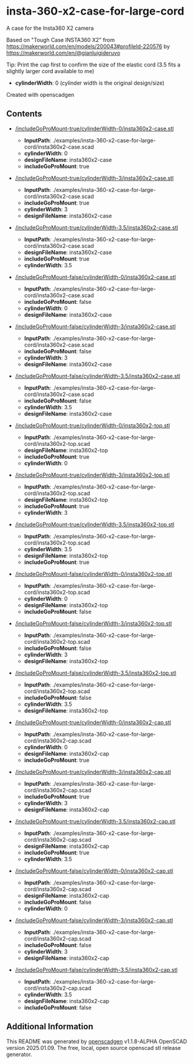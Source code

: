 # insta-360-x2-case-for-large-cord


A case for the Insta360 X2 camera


Based on "Tough Case INSTA360 X2" from https://makerworld.com/en/models/200043#profileId-220576 by https://makerworld.com/en/@gianluigideruvo

Tip: Print the cap first to confirm the size of the elastic cord (3.5 fits a slightly larger cord available to me)


- **cylinderWidth**: 0 (cylinder width is the original design/size)

Created with openscadgen


## Contents 
- [/includeGoProMount-true/cylinderWidth-0/insta360x2-case.stl](./includegopromount-true/cylinderwidth-0/insta360x2-case.stl)
	- **InputPath**: ./examples/insta-360-x2-case-for-large-cord/insta360x2-case.scad
	- **cylinderWidth**: 0
	- **designFileName**: insta360x2-case
	- **includeGoProMount**: true


- [/includeGoProMount-true/cylinderWidth-3/insta360x2-case.stl](./includegopromount-true/cylinderwidth-3/insta360x2-case.stl)
	- **InputPath**: ./examples/insta-360-x2-case-for-large-cord/insta360x2-case.scad
	- **includeGoProMount**: true
	- **cylinderWidth**: 3
	- **designFileName**: insta360x2-case


- [/includeGoProMount-true/cylinderWidth-3.5/insta360x2-case.stl](./includegopromount-true/cylinderwidth-3.5/insta360x2-case.stl)
	- **InputPath**: ./examples/insta-360-x2-case-for-large-cord/insta360x2-case.scad
	- **designFileName**: insta360x2-case
	- **includeGoProMount**: true
	- **cylinderWidth**: 3.5


- [/includeGoProMount-false/cylinderWidth-0/insta360x2-case.stl](./includegopromount-false/cylinderwidth-0/insta360x2-case.stl)
	- **InputPath**: ./examples/insta-360-x2-case-for-large-cord/insta360x2-case.scad
	- **includeGoProMount**: false
	- **cylinderWidth**: 0
	- **designFileName**: insta360x2-case


- [/includeGoProMount-false/cylinderWidth-3/insta360x2-case.stl](./includegopromount-false/cylinderwidth-3/insta360x2-case.stl)
	- **InputPath**: ./examples/insta-360-x2-case-for-large-cord/insta360x2-case.scad
	- **includeGoProMount**: false
	- **cylinderWidth**: 3
	- **designFileName**: insta360x2-case


- [/includeGoProMount-false/cylinderWidth-3.5/insta360x2-case.stl](./includegopromount-false/cylinderwidth-3.5/insta360x2-case.stl)
	- **InputPath**: ./examples/insta-360-x2-case-for-large-cord/insta360x2-case.scad
	- **includeGoProMount**: false
	- **cylinderWidth**: 3.5
	- **designFileName**: insta360x2-case


- [/includeGoProMount-true/cylinderWidth-0/insta360x2-top.stl](./includegopromount-true/cylinderwidth-0/insta360x2-top.stl)
	- **InputPath**: ./examples/insta-360-x2-case-for-large-cord/insta360x2-top.scad
	- **designFileName**: insta360x2-top
	- **includeGoProMount**: true
	- **cylinderWidth**: 0


- [/includeGoProMount-true/cylinderWidth-3/insta360x2-top.stl](./includegopromount-true/cylinderwidth-3/insta360x2-top.stl)
	- **InputPath**: ./examples/insta-360-x2-case-for-large-cord/insta360x2-top.scad
	- **designFileName**: insta360x2-top
	- **includeGoProMount**: true
	- **cylinderWidth**: 3


- [/includeGoProMount-true/cylinderWidth-3.5/insta360x2-top.stl](./includegopromount-true/cylinderwidth-3.5/insta360x2-top.stl)
	- **InputPath**: ./examples/insta-360-x2-case-for-large-cord/insta360x2-top.scad
	- **cylinderWidth**: 3.5
	- **designFileName**: insta360x2-top
	- **includeGoProMount**: true


- [/includeGoProMount-false/cylinderWidth-0/insta360x2-top.stl](./includegopromount-false/cylinderwidth-0/insta360x2-top.stl)
	- **InputPath**: ./examples/insta-360-x2-case-for-large-cord/insta360x2-top.scad
	- **cylinderWidth**: 0
	- **designFileName**: insta360x2-top
	- **includeGoProMount**: false


- [/includeGoProMount-false/cylinderWidth-3/insta360x2-top.stl](./includegopromount-false/cylinderwidth-3/insta360x2-top.stl)
	- **InputPath**: ./examples/insta-360-x2-case-for-large-cord/insta360x2-top.scad
	- **includeGoProMount**: false
	- **cylinderWidth**: 3
	- **designFileName**: insta360x2-top


- [/includeGoProMount-false/cylinderWidth-3.5/insta360x2-top.stl](./includegopromount-false/cylinderwidth-3.5/insta360x2-top.stl)
	- **InputPath**: ./examples/insta-360-x2-case-for-large-cord/insta360x2-top.scad
	- **includeGoProMount**: false
	- **cylinderWidth**: 3.5
	- **designFileName**: insta360x2-top


- [/includeGoProMount-true/cylinderWidth-0/insta360x2-cap.stl](./includegopromount-true/cylinderwidth-0/insta360x2-cap.stl)
	- **InputPath**: ./examples/insta-360-x2-case-for-large-cord/insta360x2-cap.scad
	- **cylinderWidth**: 0
	- **designFileName**: insta360x2-cap
	- **includeGoProMount**: true


- [/includeGoProMount-true/cylinderWidth-3/insta360x2-cap.stl](./includegopromount-true/cylinderwidth-3/insta360x2-cap.stl)
	- **InputPath**: ./examples/insta-360-x2-case-for-large-cord/insta360x2-cap.scad
	- **includeGoProMount**: true
	- **cylinderWidth**: 3
	- **designFileName**: insta360x2-cap


- [/includeGoProMount-true/cylinderWidth-3.5/insta360x2-cap.stl](./includegopromount-true/cylinderwidth-3.5/insta360x2-cap.stl)
	- **InputPath**: ./examples/insta-360-x2-case-for-large-cord/insta360x2-cap.scad
	- **designFileName**: insta360x2-cap
	- **includeGoProMount**: true
	- **cylinderWidth**: 3.5


- [/includeGoProMount-false/cylinderWidth-0/insta360x2-cap.stl](./includegopromount-false/cylinderwidth-0/insta360x2-cap.stl)
	- **InputPath**: ./examples/insta-360-x2-case-for-large-cord/insta360x2-cap.scad
	- **designFileName**: insta360x2-cap
	- **includeGoProMount**: false
	- **cylinderWidth**: 0


- [/includeGoProMount-false/cylinderWidth-3/insta360x2-cap.stl](./includegopromount-false/cylinderwidth-3/insta360x2-cap.stl)
	- **InputPath**: ./examples/insta-360-x2-case-for-large-cord/insta360x2-cap.scad
	- **includeGoProMount**: false
	- **cylinderWidth**: 3
	- **designFileName**: insta360x2-cap


- [/includeGoProMount-false/cylinderWidth-3.5/insta360x2-cap.stl](./includegopromount-false/cylinderwidth-3.5/insta360x2-cap.stl)
	- **InputPath**: ./examples/insta-360-x2-case-for-large-cord/insta360x2-cap.scad
	- **cylinderWidth**: 3.5
	- **designFileName**: insta360x2-cap
	- **includeGoProMount**: false


## Additional Information
This README was generated by [openscadgen](https://github.com/KiwiKid/openscadgen) v1.1.8-ALPHA OpenSCAD version 2025.01.09. The free, local, open source openscad stl release generator.
